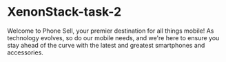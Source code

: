 # XenonStack-task-2
Welcome to Phone Sell, your premier destination for all things mobile! As technology evolves, so do our mobile needs, and we're here to ensure you stay ahead of the curve with the latest and greatest smartphones and accessories. 
